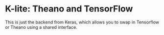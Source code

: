 # K-lite: Theano and TensorFlow

This is just the backend from Keras, which allows you to swap in Tensorflow or Theano using a shared interface.